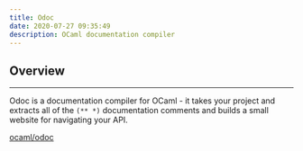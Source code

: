 ```yaml
---
title: Odoc
date: 2020-07-27 09:35:49
description: OCaml documentation compiler
---
```


## Overview

---

Odoc is a documentation compiler for OCaml - it takes your project and extracts all of the `(** *)` documentation comments and builds a small website for navigating your API. 

[ocaml/odoc](https://github.com/ocaml/odoc)